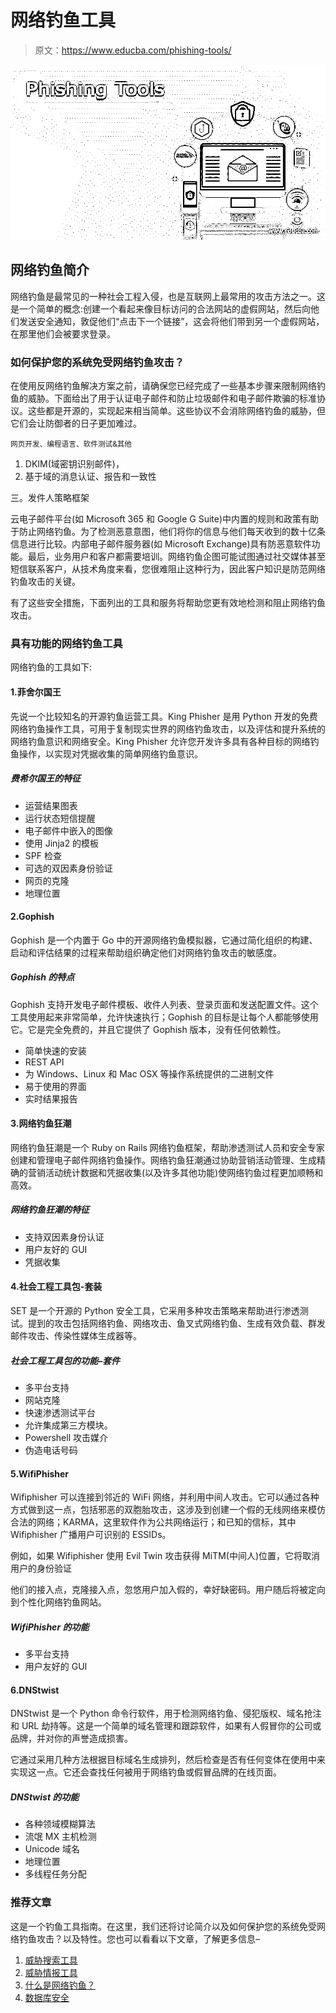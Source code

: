 # 网络钓鱼工具

> 原文：<https://www.educba.com/phishing-tools/>

![Phishing Tools](img/994af3190073b3f637c0e11a20b1b9f5.png)



## 网络钓鱼简介

网络钓鱼是最常见的一种社会工程入侵，也是互联网上最常用的攻击方法之一。这是一个简单的概念:创建一个看起来像目标访问的合法网站的虚假网站，然后向他们发送安全通知，敦促他们“点击下一个链接”，这会将他们带到另一个虚假网站，在那里他们会被要求登录。

### 如何保护您的系统免受网络钓鱼攻击？

在使用反网络钓鱼解决方案之前，请确保您已经完成了一些基本步骤来限制网络钓鱼的威胁。下面给出了用于认证电子邮件和防止垃圾邮件和电子邮件欺骗的标准协议。这些都是开源的，实现起来相当简单。这些协议不会消除网络钓鱼的威胁，但它们会让防御者的日子更加难过。

<small>网页开发、编程语言、软件测试&其他</small>

1.  DKIM(域密钥识别邮件)，
2.  基于域的消息认证、报告和一致性

三。发件人策略框架

云电子邮件平台(如 Microsoft 365 和 Google G Suite)中内置的规则和政策有助于防止网络钓鱼。为了检测恶意意图，他们将你的信息与他们每天收到的数十亿条信息进行比较。内部电子邮件服务器(如 Microsoft Exchange)具有防恶意软件功能。最后，业务用户和客户都需要培训。网络钓鱼企图可能试图通过社交媒体甚至短信联系客户，从技术角度来看，您很难阻止这种行为，因此客户知识是防范网络钓鱼攻击的关键。

有了这些安全措施，下面列出的工具和服务将帮助您更有效地检测和阻止网络钓鱼攻击。

### 具有功能的网络钓鱼工具

网络钓鱼的工具如下:

#### 1.菲舍尔国王

先说一个比较知名的开源钓鱼运营工具。King Phisher 是用 Python 开发的免费网络钓鱼操作工具，可用于复制现实世界的网络钓鱼攻击，以及评估和提升系统的网络钓鱼意识和网络安全。King Phisher 允许您开发许多具有各种目标的网络钓鱼操作，以实现对凭据收集的简单网络钓鱼意识。

##### 费希尔国王的特征

*   运营结果图表
*   运行状态短信提醒
*   电子邮件中嵌入的图像
*   使用 Jinja2 的模板
*   SPF 检查
*   可选的双因素身份验证
*   网页的克隆
*   地理位置

#### 2.Gophish

Gophish 是一个内置于 Go 中的开源网络钓鱼模拟器，它通过简化组织的构建、启动和评估结果的过程来帮助组织确定他们对网络钓鱼攻击的敏感度。

##### Gophish 的特点

Gophish 支持开发电子邮件模板、收件人列表、登录页面和发送配置文件。这个工具使用起来非常简单，允许快速执行；Gophish 的目标是让每个人都能够使用它。它是完全免费的，并且它提供了 Gophish 版本，没有任何依赖性。

*   简单快速的安装
*   REST API
*   为 Windows、Linux 和 Mac OSX 等操作系统提供的二进制文件
*   易于使用的界面
*   实时结果报告

#### 3.网络钓鱼狂潮

网络钓鱼狂潮是一个 Ruby on Rails 网络钓鱼框架，帮助渗透测试人员和安全专家创建和管理电子邮件网络钓鱼操作。网络钓鱼狂潮通过协助营销活动管理、生成精确的营销活动统计数据和凭据收集(以及许多其他功能)使网络钓鱼过程更加顺畅和高效。

##### 网络钓鱼狂潮的特征

*   支持双因素身份认证
*   用户友好的 GUI
*   凭据收集

#### 4.社会工程工具包-套装

SET 是一个开源的 Python 安全工具，它采用多种攻击策略来帮助进行渗透测试。提到的攻击包括网络钓鱼、网络攻击、鱼叉式网络钓鱼、生成有效负载、群发邮件攻击、传染性媒体生成器等。

##### 社会工程工具包的功能–套件

*   多平台支持
*   网站克隆
*   快速渗透测试平台
*   允许集成第三方模块。
*   Powershell 攻击媒介
*   伪造电话号码

#### 5.WifiPhisher

Wifiphisher 可以连接到邻近的 WiFi 网络，并利用中间人攻击。它可以通过各种方式做到这一点，包括邪恶的双胞胎攻击，这涉及到创建一个假的无线网络来模仿合法的网络；KARMA，这里软件作为公共网络运行；和已知的信标，其中 Wifiphisher 广播用户可识别的 ESSIDs。

例如，如果 Wifiphisher 使用 Evil Twin 攻击获得 MiTM(中间人)位置，它将取消用户的身份验证

他们的接入点，克隆接入点，忽悠用户加入假的，幸好缺密码。用户随后将被定向到个性化网络钓鱼网站。

##### WifiPhisher 的功能

*   多平台支持
*   用户友好的 GUI

#### 6.DNStwist

DNStwist 是一个 Python 命令行软件，用于检测网络钓鱼、侵犯版权、域名抢注和 URL 劫持等。这是一个简单的域名管理和跟踪软件，如果有人假冒你的公司或品牌，并对你的声誉造成损害。

它通过采用几种方法根据目标域名生成排列，然后检查是否有任何变体在使用中来实现这一点。它还会查找任何被用于网络钓鱼或假冒品牌的在线页面。

##### DNStwist 的功能

*   各种领域模糊算法
*   流氓 MX 主机检测
*   Unicode 域名
*   地理位置
*   多线程任务分配

### 推荐文章

这是一个钓鱼工具指南。在这里，我们还将讨论简介以及如何保护您的系统免受网络钓鱼攻击？以及特性。您也可以看看以下文章，了解更多信息–

1.  [威胁搜索工具](https://www.educba.com/threat-hunting-tools/)
2.  [威胁情报工具](https://www.educba.com/threat-intelligence-tools/)
3.  [什么是网络钓鱼？](https://www.educba.com/what-is-phishing/)
4.  [数据库安全](https://www.educba.com/database-security/)





